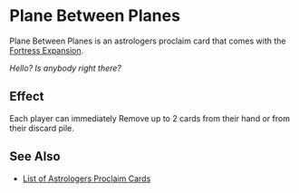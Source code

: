 # Plane Between Planes

Plane Between Planes is an astrologers proclaim card that comes with the [Fortress Expansion](../content.md).

*Hello? Is anybody right there?*


## Effect

Each player can immediately Remove up to 2 cards from their hand or from their discard pile.


## See Also

- [List of Astrologers Proclaim Cards](index.md)
